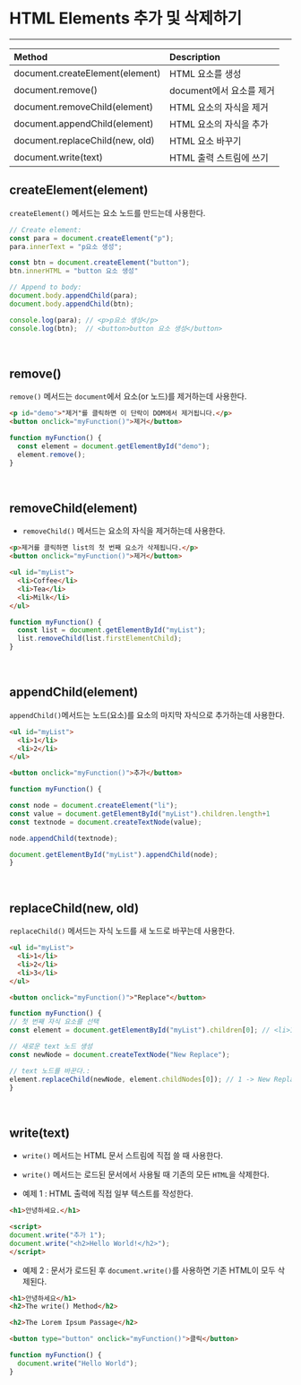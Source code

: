 # HTML Elements 추가 및 삭제하기

*********************************

| Method | Description |   
| :------ |:--- |  
| document.createElement(element) | HTML 요소를 생성 |
| document.remove() | document에서 요소를 제거 |
| document.removeChild(element) | HTML 요소의 자식을 제거 |
| document.appendChild(element) | HTML 요소의 자식을 추가 |
| document.replaceChild(new, old) | HTML 요소 바꾸기 |
| document.write(text) | HTML 출력 스트림에 쓰기 |

## createElement(element)
`createElement()` 메서드는 요소 노드를 만드는데 사용한다.

```js
// Create element:
const para = document.createElement("p");
para.innerText = "p요소 생성";

const btn = document.createElement("button");
btn.innerHTML = "button 요소 생성"

// Append to body:
document.body.appendChild(para);
document.body.appendChild(btn);

console.log(para); // <p>p요소 생성</p>
console.log(btn);  // <button>button 요소 생성</button>
```

<br>

## remove()
`remove()` 메서드는 `document`에서 요소(or 노드)를 제거하는데 사용한다.

```html
<p id="demo">"제거"를 클릭하면 이 단락이 DOM에서 제거됩니다.</p>
<button onclick="myFunction()">제거</button>
```

```js
function myFunction() {
  const element = document.getElementById("demo");
  element.remove();
}
```

<br>

## removeChild(element)
* `removeChild()` 메서드는 요소의 자식을 제거하는데 사용한다.

```html
<p>제거를 클릭하면 list의 첫 번째 요소가 삭제됩니다.</p>
<button onclick="myFunction()">제거</button>

<ul id="myList">
  <li>Coffee</li>
  <li>Tea</li>
  <li>Milk</li>
</ul>
```

```js
function myFunction() {
  const list = document.getElementById("myList");
  list.removeChild(list.firstElementChild);
}
```

<br>

## appendChild(element)
`appendChild()`메서드는 노드(요소)를 요소의 마지막 자식으로 추가하는데 사용한다.

```html
<ul id="myList">
  <li>1</li>
  <li>2</li>
</ul>

<button onclick="myFunction()">추가</button>
```

```js
function myFunction() {

const node = document.createElement("li");
const value = document.getElementById("myList").children.length+1
const textnode = document.createTextNode(value);

node.appendChild(textnode);

document.getElementById("myList").appendChild(node);
}
```

<br>

## replaceChild(new, old)
`replaceChild()` 메서드는 자식 노드를 새 노드로 바꾸는데 사용한다.

```html
<ul id="myList">
  <li>1</li>
  <li>2</li>
  <li>3</li>
</ul>

<button onclick="myFunction()">"Replace"</button>
```

```js
function myFunction() {
// 첫 번째 자식 요소를 선택
const element = document.getElementById("myList").children[0]; // <li>1</li>

// 새로운 text 노드 생성
const newNode = document.createTextNode("New Replace");

// text 노드를 바꾼다.:
element.replaceChild(newNode, element.childNodes[0]); // 1 -> New Replace로 바꿈
}
```

<br>

## write(text)
* `write()` 메서드는 HTML 문서 스트림에 직접 쓸 때 사용한다.
* `write()` 메서드는 로드된 문서에서 사용될 때 기존의 모든 `HTML`을 삭제한다.

* 예제 1 : HTML 출력에 직접 일부 텍스트를 작성한다.

```html
<h1>안녕하세요.</h1>

<script>
document.write("추가 1");
document.write("<h2>Hello World!</h2>");
</script>
```


* 예제 2 : 문서가 로드된 후 `document.write()`를 사용하면 기존 HTML이 모두 삭제된다.

```html
<h1>안녕하세요</h1>
<h2>The write() Method</h2>

<h2>The Lorem Ipsum Passage</h2>

<button type="button" onclick="myFunction()">클릭</button>
```

```js
function myFunction() {
  document.write("Hello World");
}
```